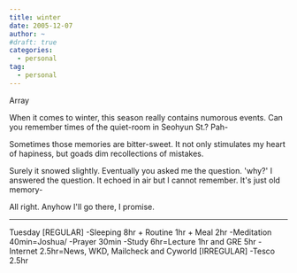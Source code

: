 ```yaml
---
title: winter
date: 2005-12-07
author: ~
#draft: true
categories:
  - personal
tag:
  - personal
---
```




Array

When it comes to winter, this season really contains numorous events.
Can you remember times of the quiet-room in Seohyun St.?
Pah-

Sometimes those memories are bitter-sweet.
It not only stimulates my heart of hapiness, but goads dim recollections of mistakes.

Surely it snowed slightly.
Eventually you asked me the question.
'why?'
I answered the question. It echoed in air but I cannot remember. 
It's just old memory-

All right. Anyhow I'll go there, I promise.

-------
Tuesday
[REGULAR]
-Sleeping 8hr + Routine 1hr + Meal 2hr
-Meditation 40min=Joshua/
-Prayer 30min
-Study 6hr=Lecture 1hr and GRE 5hr
-Internet 2.5hr=News, WKD, Mailcheck and Cyworld
[IRREGULAR]
-Tesco 2.5hr


 






